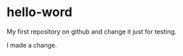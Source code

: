 hello-word
==========

My first repository on github and change it just for testing.

I made a change.
